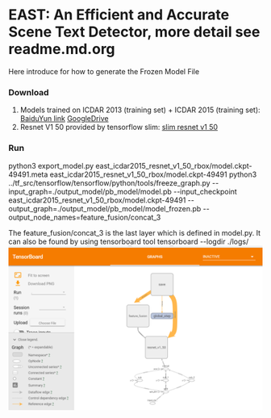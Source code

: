 # EAST: An Efficient and Accurate Scene Text Detector, more detail see readme.md.org

Here introduce for how to generate the Frozen Model File
 
 ### Download
1. Models trained on ICDAR 2013 (training set) + ICDAR 2015 (training set): [BaiduYun link](http://pan.baidu.com/s/1jHWDrYQ) [GoogleDrive](https://drive.google.com/open?id=0B3APw5BZJ67ETHNPaU9xUkVoV0U)
2. Resnet V1 50 provided by tensorflow slim: [slim resnet v1 50](http://download.tensorflow.org/models/resnet_v1_50_2016_08_28.tar.gz)

 ### Run
python3 export_model.py east_icdar2015_resnet_v1_50_rbox/model.ckpt-49491.meta east_icdar2015_resnet_v1_50_rbox/model.ckpt-49491
python3 ../tf_src/tensorflow/tensorflow/python/tools/freeze_graph.py --input_graph=./output_model/pb_model/model.pb --input_checkpoint east_icdar2015_resnet_v1_50_rbox/model.ckpt-49491 --output_graph=./output_model/pb_model/model_frozen.pb --output_node_names=feature_fusion/concat_3

The feature_fusion/concat_3 is the last layer which is defined in model.py.
It can also be found by using tensorboard tool
tensorboard --logdir ./logs/
![Tensorboard](tensorboard.png)


